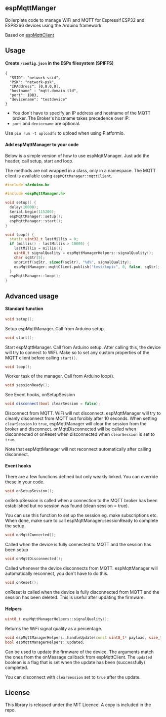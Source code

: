 ## espMqttManger

Boilerplate code to manage WiFi and MQTT for Espressif ESP32 and ESP8266 devices using the Arduino framework.

Based on [espMqttClient](https://github.com/bertmelis/espMqttClient)

## Usage

#### Create `/config.json` in the ESPs filesystem (SPIFFS)

```
{
  "SSID": "network-ssid",
  "PSK": "network-psk",
  "IPAddress": [0,0,0,0],
  "hostname" : "mqtt.domain.tld",
  "port": 1883,
  "devicename": "testdevice"
}
```

* You don't have to specify an IP address and hostname of the MQTT broker. The Broker's hostname takes precedence over IP.
* `port` and `devicename` are optional.

Use `pio run -t uploadfs` to upload when using Platformio.

#### Add espMqttManager to your code

Below is a simple version of how to use espMqttManager. Just add the header, call setup, start and loop.

The methods are not wrapped in a class, only in a namespace. The MQTT client is available using `espMQttManager::mqttClient`.

```cpp
#include <Arduino.h>

#include <espMqttManager.h>

void setup() {
  delay(10000);
  Serial.begin(115200);
  espMqttManager::setup();
  espMqttManager::start();
}

void loop() {
  static uint32_t lastMillis = 0;
  if (millis() - lastMillis > 10000) {
    lastMillis = millis();
    uint8_t signalQuality = espMqttManagerHelpers::signalQuality();
    char sqStr[5];
    snprintf(sqStr, sizeof(sqStr), "%d%", signalQuality);
    espMqttManager::mqttClient.publish("test/topic", 0, false, sqStr);
  }
  espMqttManager::loop();
}
```

## Advanced usage

#### Standard function

```cpp
void setup();
```

Setup espMqttManager. Call from Arduino setup.

```cpp
void start();
```

Start espMqttManager. Call from Arduino setup. After calling this, the device will try to connect to WiFi.
Make so to set any custom properties of the MQTT client before calling `start()`.

```cpp
void loop();
```

Worker task of the manager. Call from Arduino loop().

```cpp
void sessionReady();
```

See Event hooks, onSetupSession

```cpp
void disconnect(bool clearSession = false);
```

Disconnect from MQTT. WiFi will not disconnect. espMqttManager will try to cleanly disconnect from MQTT but forcibly after 10 seconds.
When setting `clearSession` to `true`, espMqttManager will clear the session from the broker and disconnect.
onMqttDisconnected will be called when disconnected or onReset when disconnected when `clearSession` is set to `true`.

Note that espMqttManager will not reconnect automatically after calling disconnect.

#### Event hooks

There are a few functions defined but only weakly linked. You can override these in your code.

```cpp
void onSetupSession();
```

onSetupSession is called when a connection to the MQTT broker has been
established but no session was found (clean session = true).

You can use this function to set up the session eg. make subscriptions etc.
When done, make sure to call espMqttManager::sessionReady to complete the setup.

```cpp
void onMqttConnected();
```

Called when the device is fully connected to MQTT and the session has been setup

```cpp
void onMqttDisconnected();
```

Called whenever the device disconnects from MQTT.
espMqttManager will automatically reconnect, you don't have to do this.

```cpp
void onReset();
```
onReset is called when the device is fully disconnected from MQTT and the session
has been deleted. This is useful after updating the firmware.

#### Helpers

```cpp
uint8_t espMqttManagerHelpers::signalQuality();
```

Returns the WiFi signal quality as a percentage.

```cpp
void espMqttManagerHelpers::handleUpdate(const uint8_t* payload, size_t length, size_t index, size_t total);
bool espMqttManagerHelpers::updated;
```

Can be used to update the firmware of the device. The arguments match the ones from the onMessage callback from espMqttClient.
The `updated` boolean is a flag that is set when the update has been (successfully) completed.

You can disconnect with `clearSession` set to `true` after the update.

## License

This library is released under the MIT Licence. A copy is included in the repo.
